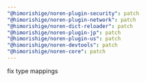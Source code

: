 ```yaml
---
"@himorishige/noren-plugin-security": patch
"@himorishige/noren-plugin-network": patch
"@himorishige/noren-dict-reloader": patch
"@himorishige/noren-plugin-jp": patch
"@himorishige/noren-plugin-us": patch
"@himorishige/noren-devtools": patch
"@himorishige/noren-core": patch
---
```


fix type mappings
